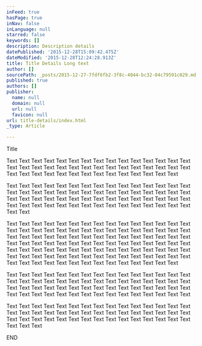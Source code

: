 ```yaml
---
inFeed: true
hasPage: true
inNav: false
inLanguage: null
starred: false
keywords: []
description: Description details
datePublished: '2015-12-28T15:09:42.475Z'
dateModified: '2015-12-28T12:24:28.913Z'
title: Title Details Long text
author: []
sourcePath: _posts/2015-12-27-7fdf6fb2-3f8c-4044-bc32-04c79591c029.md
published: true
authors: []
publisher:
  name: null
  domain: null
  url: null
  favicon: null
url: title-details/index.html
_type: Article

---
```

Title

Text Text Text Text Text Text Text Text Text Text Text Text Text Text Text Text Text Text Text Text Text Text Text Text Text Text Text Text Text Text Text Text Text Text Text Text Text Text Text Text Text Text Text Text 

Text Text Text Text Text Text Text Text Text Text Text Text Text Text Text Text Text Text Text Text Text Text Text Text Text Text Text Text Text Text Text Text Text Text Text Text Text Text Text Text Text Text Text Text Text Text Text Text Text Text Text Text Text Text Text Text Text Text Text Text Text Text 

Text Text Text Text Text Text Text Text Text Text Text Text Text Text Text Text Text Text Text Text Text Text Text Text Text Text Text Text Text Text Text Text Text Text Text Text Text Text Text Text Text Text Text Text Text Text Text Text Text Text Text Text Text Text Text Text Text Text Text Text Text Text Text Text Text Text Text Text Text Text Text Text Text Text Text Text Text Text Text Text Text Text Text Text Text Text Text Text Text Text Text Text Text Text Text Text Text Text Text Text Text Text Text Text 

Text Text Text Text Text Text Text Text Text Text Text Text Text Text Text Text Text Text Text Text Text Text Text Text Text Text Text Text Text Text Text Text Text Text Text Text Text Text Text Text Text Text Text Text Text Text Text Text Text Text Text Text Text Text Text Text Text Text Text Text 

Text Text Text Text Text Text Text Text Text Text Text Text Text Text Text Text Text Text Text Text Text Text Text Text Text Text Text Text Text Text Text Text Text Text Text Text Text Text Text Text Text Text Text Text Text Text Text Text 

END
